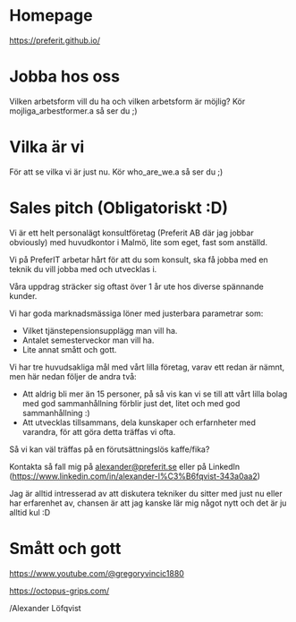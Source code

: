 # Homepage
https://preferit.github.io/
# Jobba hos oss
Vilken arbetsform vill du ha och vilken arbetsform är möjlig?
Kör mojliga_arbestformer.a så ser du ;)
# Vilka är vi
För att se vilka vi är just nu. Kör who_are_we.a så ser du ;) 
# Sales pitch (Obligatoriskt :D)

Vi är ett helt personalägt konsultföretag (Preferit AB där jag jobbar obviously) med huvudkontor i Malmö, lite som eget, fast som anställd.

Vi på PreferIT arbetar hårt för att du som konsult, ska få jobba med en teknik du vill jobba med och utvecklas i.

Våra uppdrag sträcker sig oftast över 1 år ute hos diverse spännande kunder.

Vi har goda marknadsmässiga löner med justerbara parametrar som:
* Vilket tjänstepensionsupplägg man vill ha.
* Antalet semesterveckor man vill ha.
* Lite annat smått och gott.

Vi har tre huvudsakliga mål med vårt lilla företag, varav ett redan är nämnt, men här nedan följer de andra två:
* Att aldrig bli mer än 15 personer, på så vis kan vi se till att vårt lilla bolag med god sammanhållning förblir just det, litet och med god sammanhållning :)
* Att utvecklas tillsammans, dela kunskaper och erfarnheter med varandra, för att göra detta träffas vi ofta.

Så vi kan väl träffas på en förutsättningslös kaffe/fika?

Kontakta så fall mig på alexander@preferit.se eller på LinkedIn (https://www.linkedin.com/in/alexander-l%C3%B6fqvist-343a0aa2)

Jag är alltid intresserad av att diskutera tekniker du sitter med just nu eller har erfarenhet av, chansen är att jag kanske lär mig något nytt och det är ju alltid kul :D

# Smått och gott
https://www.youtube.com/@gregoryvincic1880

https://octopus-grips.com/


/Alexander Löfqvist
